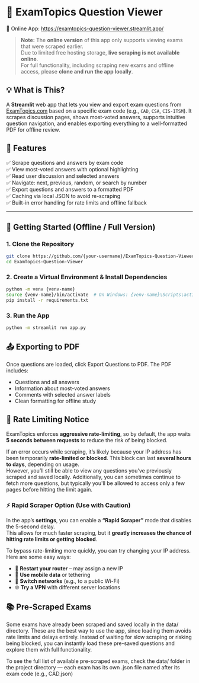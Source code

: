 # 📘 ExamTopics Question Viewer

🔗 Online App: https://examtopics-question-viewer.streamlit.app/
> **Note:** The **online version** of this app only supports viewing exams that were scraped earlier.  
> Due to limited free hosting storage, **live scraping is not available online**.  
> For full functionality, including scraping new exams and offline access, please **clone and run the app locally**.

## 💡 What is This?
A **Streamlit** web app that lets you view and export exam questions from [ExamTopics.com](https://www.examtopics.com) based on a specific exam code (e.g., `CAD`, `CSA`, `CIS-ITSM`). It scrapes discussion pages, shows most-voted answers, supports intuitive question navigation, and enables exporting everything to a well-formatted PDF for offline review.

## 🔧 Features

✅ Scrape questions and answers by exam code <br>
✅ View most-voted answers with optional highlighting <br>
✅ Read user discussion and selected answers <br>
✅ Navigate: next, previous, random, or search by number <br>
✅ Export questions and answers to a formatted PDF <br>
✅ Caching via local JSON to avoid re-scraping <br>
✅ Built-in error handling for rate limits and offline fallback

---

## 🚀 Getting Started (Offline / Full Version)

### 1. Clone the Repository

```bash
git clone https://github.com/{your-username}/ExamTopics-Question-Viewer.git
cd ExamTopics-Question-Viewer
```

### 2. Create a Virtual Environment & Install Dependencies

```bash
python -m venv {venv-name}
source {venv-name}/bin/activate  # On Windows: {venv-name}\Scripts\activate
pip install -r requirements.txt
```

### 3. Run the App
```bash
python -m streamlit run app.py
```

## 📤 Exporting to PDF
Once questions are loaded, click Export Questions to PDF. The PDF includes:

- Questions and all answers
- Information about most-voted answers
- Comments with selected answer labels
- Clean formatting for offline study

## 🛑 Rate Limiting Notice

ExamTopics enforces **aggressive rate-limiting**, so by default, the app waits **5 seconds between requests** to reduce the risk of being blocked.

If an error occurs while scraping, it’s likely because your IP address has been temporarily **rate-limited or blocked**. This block can last **several hours to days**, depending on usage.  
However, you’ll still be able to view any questions you’ve previously scraped and saved locally. Additionally, you can sometimes continue to fetch more questions, but typically you'll be allowed to access only a few pages before hitting the limit again.

### ⚡ Rapid Scraper Option (Use with Caution)

In the app’s **settings**, you can enable a **“Rapid Scraper”** mode that disables the 5-second delay.  
This allows for much faster scraping, but it **greatly increases the chance of hitting rate limits or getting blocked**.


To bypass rate-limiting more quickly, you can try changing your IP address. Here are some easy ways:

- 🔌 **Restart your router** – may assign a new IP
- 📱 **Use mobile data** or tethering
- 🔄 **Switch networks** (e.g., to a public Wi-Fi)
- 🌐 **Try a VPN** with different server locations

## 📚 Pre-Scraped Exams
Some exams have already been scraped and saved locally in the data/ directory. These are the best way to use the app, since loading them avoids rate limits and delays entirely. Instead of waiting for slow scraping or risking being blocked, you can instantly load these pre-saved questions and explore them with full functionality.

To see the full list of available pre-scraped exams, check the data/ folder in the project directory — each exam has its own .json file named after its exam code (e.g., CAD.json)
